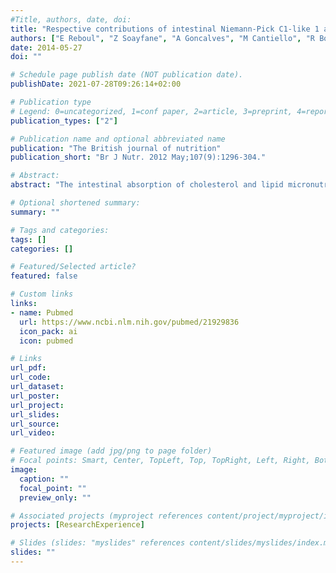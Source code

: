 ```yaml
---
#Title, authors, date, doi:
title: "Respective contributions of intestinal Niemann-Pick C1-like 1 and scavenger receptor class B type I to cholesterol and tocopherol uptake: in vivo v. in vitro studies."
authors: ["E Reboul", "Z Soayfane", "A Goncalves", "M Cantiello", "R Bott", "M Nauze", "F Tercé", "X Collet", "C Coméra"]
date: 2014-05-27
doi: ""

# Schedule page publish date (NOT publication date).
publishDate: 2021-07-28T09:26:14+02:00

# Publication type
# Legend: 0=uncategorized, 1=conf paper, 2=article, 3=preprint, 4=report, 5=book, 6=book chapter, 7=thesis, 8=patent
publication_types: ["2"]

# Publication name and optional abbreviated name
publication: "The British journal of nutrition"
publication_short: "Br J Nutr. 2012 May;107(9):1296-304."

# Abstract:
abstract: "The intestinal absorption of cholesterol and lipid micronutrients such as vitamin E has been shown to share some common pathways. The present study aims to further compare the uptake of cholesterol ([3H]cholesterol v. 22-(N-(7-nitrobenz-2-oxa-1,3-diazol-4-yl)amino)-23,24-bisnor-5-cholen-3-ol (NBD-cholesterol)) and tocopherol in Caco-2 TC-7 cells and in mouse intestine, with special focus on the respective roles of scavenger receptor class B type I (SR-BI) and Niemann-Pick C1-like 1 (NPC1L1). Conversely to NBD-cholesterol, the uptakes of [3H]cholesterol and tocopherol by Caco-2 cells were impaired by both block lipid transport-1 and ezetimibe, which inhibit SR-BI and NPC1L1, respectively. These inhibitions occurred only when cholesterol or tocopherol was delivered to cells included in micelles that contained biliary acid and at least oleic acid as a lipid. In vivo, after 2 h of digestion in mice, the uptake of the two cholesterol analogues and of tocopherol all showed distinct patterns along the duodenum-jejunum axis. [3H]Cholesterol uptake, which correlated closely to NPC1L1 mRNA expression in wild-type (wt) mice, was strongly inhibited by ezetimibe. Intestinal SR-BI overexpression did not change NPC1L1 expression and led to a significant increase in [3H]cholesterol uptake in the distal jejunum. Conversely, neither ezetimibe treatment nor SR-BI overexpression had an effect on NBD-cholesterol uptake. However, in contrast with SR-BI mRNA expression, tocopherol absorption increased strongly up to the distal jejunum in wt mice where it was specifically inhibited by ezetimibe, and was increased in the proximal intestine of intestinal SR-BI-overexpressing mice. Thus, cholesterol and tocopherol uptakes share common pathways in cell culture models, but display different in vivo absorption patterns associated with distinct contributions of SR-BI and NPC1L1."

# Optional shortened summary:
summary: ""

# Tags and categories:
tags: []
categories: []

# Featured/Selected article?
featured: false

# Custom links
links:
- name: Pubmed
  url: https://www.ncbi.nlm.nih.gov/pubmed/21929836
  icon_pack: ai
  icon: pubmed

# Links
url_pdf:
url_code:
url_dataset:
url_poster:
url_project:
url_slides:
url_source:
url_video:

# Featured image (add jpg/png to page folder)
# Focal points: Smart, Center, TopLeft, Top, TopRight, Left, Right, BottomLeft, Bottom, BottomRight
image: 
  caption: ""
  focal_point: ""
  preview_only: ""

# Associated projects (myproject references content/project/myproject/index.md)
projects: [ResearchExperience]

# Slides (slides: "myslides" references content/slides/myslides/index.md)
slides: ""
---
```

